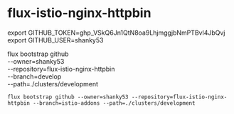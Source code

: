 # flux-istio-nginx-httpbin

export GITHUB_TOKEN=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
export GITHUB_USER=shanky53

flux bootstrap github \
  --owner=shanky53 \
  --repository=flux-istio-nginx-httpbin \
  --branch=develop \
  --path=./clusters/development


`flux bootstrap github --owner=shanky53 --repository=flux-istio-nginx-httpbin --branch=istio-addons --path=./clusters/development`